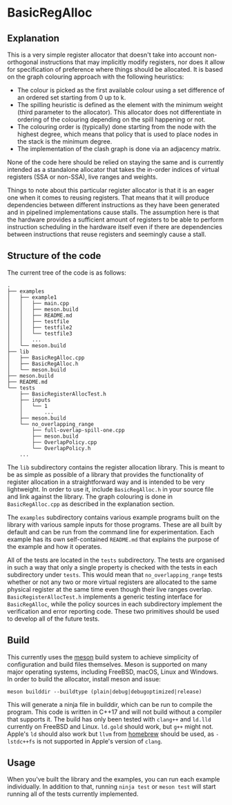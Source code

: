 # BasicRegAlloc

## Explanation

This is a very simple register allocator that doesn't take into account
non-orthogonal instructions that may implicitly modify registers, nor does it
allow for specification of preference where things should be allocated. It is
based on the graph colouring approach with the following heuristics:

* The colour is picked as the first available colour using a set difference of
  an ordered set starting from 0 up to k.
* The spilling heuristic is defined as the element with the minimum weight
  (third parameter to the allocator). This allocator does not differentiate in
  ordering of the colouring depending on the spill happening or not.
* The colouring order is (typically) done starting from the node with the
  highest degree, which means that policy that is used to place nodes in the
  stack is the minimum degree. 
* The implementation of the clash graph is done via an adjacency matrix.

None of the code here should be relied on staying the same and is currently
intended as a standalone allocator that takes the in-order indices of virtual
registers (SSA or non-SSA), live ranges and weights.

Things to note about this particular register allocator is that it is an eager
one when it comes to reusing registers. That means that it will produce
dependencies between different instructions as they have been generated and in
pipelined implementations cause stalls. The assumption here is that the hardware
provides a sufficient amount of registers to be able to perform instruction
scheduling in the hardware itself even if there are dependencies between
instructions that reuse registers and seemingly cause a stall.

## Structure of the code

The current tree of the code is as follows:

```
.
├── examples
│   ├── example1
│   │   ├── main.cpp
│   │   ├── meson.build
│   │   ├── README.md
│   │   ├── testfile
│   │   ├── testfile2
│   │   └── testfile3
│   │   ...
│   └── meson.build
├── lib
│   ├── BasicRegAlloc.cpp
│   ├── BasicRegAlloc.h
│   └── meson.build
├── meson.build
├── README.md
└── tests
    ├── BasicRegisterAllocTest.h
    ├── inputs
    │   └── 1
    │       ...
    ├── meson.build
    └── no_overlapping_range
        ├── full-overlap-spill-one.cpp
        ├── meson.build
        ├── OverlapPolicy.cpp
        └── OverlapPolicy.h
    ...
```

The `lib` subdirectory contains the register allocation library. This is meant
to be as simple as possible of a library that provides the functionality of
register allocation in a straightforward way and is intended to be very
lightweight. In order to use it, include `BasicRegAlloc.h` in your source file
and link against the library. The graph colouring is done in
`BasicRegAlloc.cpp` as described in the explanation section.

The `examples` subdirectory contains various example programs built on the
library with various sample inputs for those programs. These are all built by
default and can be run from the command line for experimentation. Each example
has its own self-contained `README.md` that explains the purpose of the example
and how it operates.

All of the tests are located in the `tests` subdirectory. The tests are
organised in such a way that only a single property is checked with the tests in
each subdirectory under `tests`. This would mean that `no_overlapping_range`
tests whether or not any two or more virtual registers are allocated to the same
physical register at the same time even though their live ranges overlap.
`BasicRegisterAllocTest.h` implements a generic testing interface for
`BasicRegAlloc`, while the policy sources in each subdirectory implement the
verification and error reporting code. These two primitives should be used to
develop all of the future tests.

## Build

This currently uses the [meson](http://mesonbuild.com) build system to achieve
simplicity of configuration and build files themselves. Meson is supported on
many major operating systems, including FreeBSD, macOS, Linux and Windows. In
order to build the allocator, install meson and issue:

```
meson builddir --buildtype (plain|debug|debugoptimized|release)
```

This will generate a ninja file in builddir, which can be run to compile the
program. This code is written in C++17 and will not build without a compiler
that supports it. The build has only been tested with `clang++` and `ld.lld`
currently on FreeBSD and Linux. `ld.gold` should work, but `g++` might not.
Apple's `ld` should also work but `llvm` from [homebrew](https://brew.sh) should
be used, as `-lstdc++fs` is not supported in Apple's version of `clang`.

## Usage

When you've built the library and the examples, you can run each example
individually. In addition to that, running `ninja test` or `meson test` will
start running all of the tests currently implemented.
